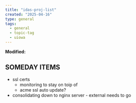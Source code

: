 ```yaml
---
title: "idas-proj-list"
created: "2025-04-16"
type: general
tags:
  - general
  - topic-tag
  - uiowa
---
```

**Modified:**

## SOMEDAY ITEMS

- ssl certs
	- monitoring to stay on toip of
	- acme ssl auto update?
- consolidating down to nginx server - external needs to go